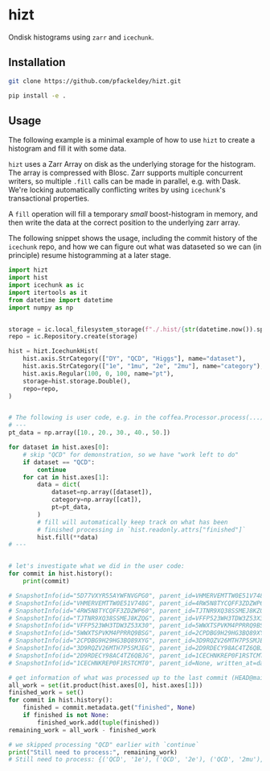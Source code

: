 # hizt

Ondisk histograms using `zarr` and `icechunk`.


## Installation

```bash
git clone https://github.com/pfackeldey/hizt.git

pip install -e .
```


## Usage

The following example is a minimal example of how to use `hizt` to create a histogram and fill it with some data.

`hizt` uses a Zarr Array on disk as the underlying storage for the histogram. The array is compressed with Blosc.
Zarr supports multiple concurrent writers, so multiple `.fill` calls can be made in parallel, e.g. with Dask.
We're locking automatically conflicting writes by using `icechunk`'s transactional properties.

A `fill` operation will fill a temporary _small_ boost-histogram in memory, and then write the data at the correct position to the underlying zarr array.

The following snippet shows the usage, including the commit history of the `icechunk` repo, and how we can figure out what was dataseted so we can (in principle) resume histogramming at a later stage.

```python
import hizt
import hist
import icechunk as ic
import itertools as it
from datetime import datetime
import numpy as np


storage = ic.local_filesystem_storage(f"./.hist/{str(datetime.now()).split()[1]}/")
repo = ic.Repository.create(storage)

hist = hizt.IcechunkHist(
    hist.axis.StrCategory(["DY", "QCD", "Higgs"], name="dataset"),
    hist.axis.StrCategory(["1e", "1mu", "2e", "2mu"], name="category"),
    hist.axis.Regular(100, 0, 100, name="pt"),
    storage=hist.storage.Double(),
    repo=repo,
)


# The following is user code, e.g. in the coffea.Processor.process(...):
# ---
pt_data = np.array([10., 20., 30., 40., 50.])

for dataset in hist.axes[0]:
    # skip "QCD" for demonstration, so we have "work left to do"
    if dataset == "QCD":
        continue
    for cat in hist.axes[1]:
        data = dict(
            dataset=np.array([dataset]),
            category=np.array([cat]),
            pt=pt_data,
        )
        # fill will automatically keep track on what has been
        # finished processing in `hist.readonly.attrs["finished"]`
        hist.fill(**data)
# ---


# let's investigate what we did in the user code:
for commit in hist.history():
    print(commit)

# SnapshotInfo(id="5D77VXYR55AYWFNVGPG0", parent_id=VHMERVEMTTW0E51V748G, written_at=datetime.datetime(2025,7,13,19,33,6,700261, tzinfo=datetime.timezone.utc), message="Fill histo...")
# SnapshotInfo(id="VHMERVEMTTW0E51V748G", parent_id=4RW5N8TYCQFF3ZDZWP60, written_at=datetime.datetime(2025,7,13,19,33,6,697316, tzinfo=datetime.timezone.utc), message="Fill histo...")
# SnapshotInfo(id="4RW5N8TYCQFF3ZDZWP60", parent_id=TJTNR9XQ38SSMEJ8KZQG, written_at=datetime.datetime(2025,7,13,19,33,6,694565, tzinfo=datetime.timezone.utc), message="Fill histo...")
# SnapshotInfo(id="TJTNR9XQ38SSMEJ8KZQG", parent_id=VFFP523WH3TDW3Z53X30, written_at=datetime.datetime(2025,7,13,19,33,6,691542, tzinfo=datetime.timezone.utc), message="Fill histo...")
# SnapshotInfo(id="VFFP523WH3TDW3Z53X30", parent_id=5WWXTSPVKM4PPRRQ9BSG, written_at=datetime.datetime(2025,7,13,19,33,6,688505, tzinfo=datetime.timezone.utc), message="Fill histo...")
# SnapshotInfo(id="5WWXTSPVKM4PPRRQ9BSG", parent_id=2CPDBG9H29HG3BQ89XYG, written_at=datetime.datetime(2025,7,13,19,33,6,685523, tzinfo=datetime.timezone.utc), message="Fill histo...")
# SnapshotInfo(id="2CPDBG9H29HG3BQ89XYG", parent_id=3D9RQZV26MTH7P5SMJEG, written_at=datetime.datetime(2025,7,13,19,33,6,682503, tzinfo=datetime.timezone.utc), message="Fill histo...")
# SnapshotInfo(id="3D9RQZV26MTH7P5SMJEG", parent_id=2D9RDECY98AC4TZ6QBJG, written_at=datetime.datetime(2025,7,13,19,33,6,679314, tzinfo=datetime.timezone.utc), message="Fill histo...")
# SnapshotInfo(id="2D9RDECY98AC4TZ6QBJG", parent_id=1CECHNKREP0F1RSTCMT0, written_at=datetime.datetime(2025,7,13,19,33,6,675053, tzinfo=datetime.timezone.utc), message="Initialize...")
# SnapshotInfo(id="1CECHNKREP0F1RSTCMT0", parent_id=None, written_at=datetime.datetime(2025,7,13,19,33,6,672469, tzinfo=datetime.timezone.utc), message="Repository...")

# get information of what was processed up to the last commit (HEAD@main)
all_work = set(it.product(hist.axes[0], hist.axes[1]))
finished_work = set()
for commit in hist.history():
    finished = commit.metadata.get("finished", None)
    if finished is not None:
        finished_work.add(tuple(finished))
remaining_work = all_work - finished_work

# we skipped processing "QCD" earlier with `continue`
print("Still need to process:", remaining_work)
# Still need to process: {('QCD', '1e'), ('QCD', '2e'), ('QCD', '2mu'), ('QCD', '1mu')}
```
